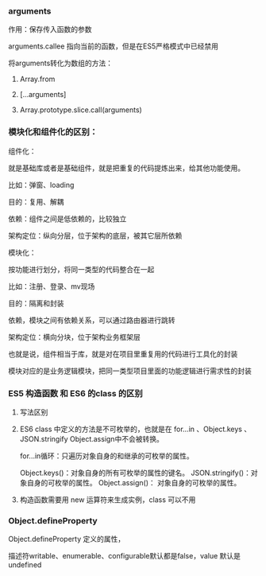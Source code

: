 ### arguments

作用：保存传入函数的参数

arguments.callee 指向当前的函数，但是在ES5严格模式中已经禁用

将arguments转化为数组的方法：

1. Array.from

2. […arguments]

3. Array.prototype.slice.call(arguments)

   

### 模块化和组件化的区别：

组件化：

就是基础库或者是基础组件，就是把重复的代码提炼出来，给其他功能使用。

比如：弹窗、loading

目的：复用、解耦

依赖：组件之间是低依赖的，比较独立

架构定位：纵向分层，位于架构的底层，被其它层所依赖



模块化：

按功能进行划分，将同一类型的代码整合在一起

比如：注册、登录、mv现场

目的：隔离和封装

依赖，模块之间有依赖关系，可以通过路由器进行跳转

架构定位：横向分块，位于架构业务框架层



也就是说，组件相当于库，就是对在项目里重复用的代码进行工具化的封装

模块对应的是业务逻辑模块，把同一类型项目里面的功能逻辑进行需求性的封装


### ES5 构造函数 和 ES6 的class 的区别

1. 写法区别

2. ES6 class 中定义的方法是不可枚举的，也就是在 for…in  、Object.keys 、JSON.stringify Object.assign中不会被转换。

   for...in循环：只遍历对象自身的和继承的可枚举的属性。

   Object.keys()：对象自身的所有可枚举的属性的键名。
   JSON.stringify()：对象自身的可枚举的属性。
   Object.assign()： 对象自身的可枚举的属性。

3. 构造函数需要用 new 运算符来生成实例，class 可以不用



### Object.defineProperty

Object.defineProperty 定义的属性，

描述符writable、enumerable、configurable默认都是false，value 默认是 undefined




